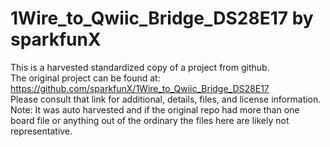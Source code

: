 
# 1Wire_to_Qwiic_Bridge_DS28E17 by sparkfunX  
This is a harvested standardized copy of a project from github.  
The original project can be found at:  
https://github.com/sparkfunX/1Wire_to_Qwiic_Bridge_DS28E17  
Please consult that link for additional, details, files, and license information.  
Note: It was auto harvested and if the original repo had more than one board file or anything out of the ordinary the files here are likely not representative.  
    